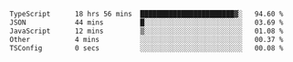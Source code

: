 <!--START_SECTION:waka-->

```txt
TypeScript      18 hrs 56 mins  ███████████████████████▓░   94.60 %
JSON            44 mins         █░░░░░░░░░░░░░░░░░░░░░░░░   03.69 %
JavaScript      12 mins         ▒░░░░░░░░░░░░░░░░░░░░░░░░   01.08 %
Other           4 mins          ░░░░░░░░░░░░░░░░░░░░░░░░░   00.37 %
TSConfig        0 secs          ░░░░░░░░░░░░░░░░░░░░░░░░░   00.08 %
```

<!--END_SECTION:waka-->
